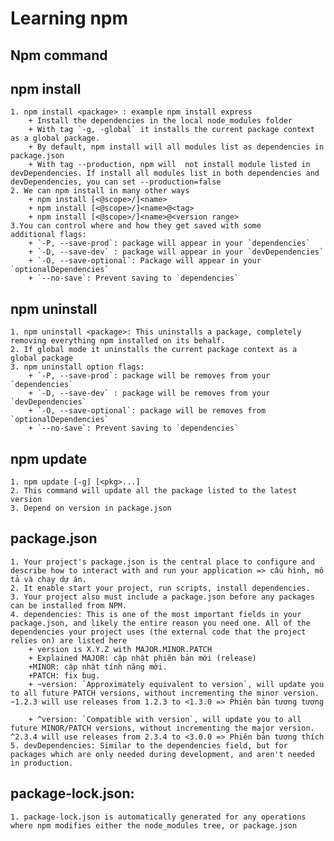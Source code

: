 # Learning npm

## Npm command

## npm install
    1. npm install <package> : example npm install express
        + Install the dependencies in the local node_modules folder
        + With tag `-g, -global` it installs the current package context as a global package.
        + By default, npm install will all modules list as dependencies in package.json
        + With tag --production, npm will  not install module listed in devDependencies. If install all modules list in both dependencies and devDependencies, you can set --production=false
    2. We can npm install in many other ways
        + npm install [<@scope>/]<name>
        + npm install [<@scope>/]<name>@<tag>
        + npm install [<@scope>/]<name>@<version range>
    3.You can control where and how they get saved with some
    additional flags:
        + `-P, --save-prod`: package will appear in your `dependencies`
        + `-D, --save-dev` : package will appear in your `devDependencies`
        + `-O, --save-optional`: Package will appear in your `optionalDependencies`
        + `--no-save`: Prevent saving to `dependencies`

## npm uninstall
    1. npm uninstall <package>: This uninstalls a package, completely removing everything npm installed on its behalf.
    2. If global mode it uninstalls the current package context as a global package
    3. npm uninstall option flags:
        + `-P, --save-prod`: package will be removes from your `dependencies`
        + `-D, --save-dev` : package will be removes from your `devDependencies`
        + `-O, --save-optional`: package will be removes from `optionalDependencies`
        + `--no-save`: Prevent saving to `dependencies`
## npm update
    1. npm update [-g] [<pkg>...]
    2. This command will update all the package listed to the latest version
    3. Depend on version in package.json

## package.json
    1. Your project's package.json is the central place to configure and describe how to interact with and run your application => cấu hình, mô tả và chạy dự án.
    2. It enable start your project, run scripts, install dependencies.
    3. Your project also must include a package.json before any packages can be installed from NPM.
    4. dependencies: This is one of the most important fields in your package.json, and likely the entire reason you need one. All of the dependencies your project uses (the external code that the project relies on) are listed here
        + version is X.Y.Z with MAJOR.MINOR.PATCH
        + Explained MAJOR: cập nhật phiên bản mới (release)
        +MINOR: cập nhật tính năng mới.
        +PATCH: fix bug.
        + ~version: `Approximately equivalent to version`, will update you to all future PATCH versions, without incrementing the minor version. ~1.2.3 will use releases from 1.2.3 to <1.3.0 => Phiên bản tương tương

        + ^version: `Compatible with version`, will update you to all future MINOR/PATCH versions, without incrementing the major version. ^2.3.4 will use releases from 2.3.4 to <3.0.0 => Phiên bản tương thích
    5. devDependencies: Similar to the dependencies field, but for packages which are only needed during development, and aren't needed in production.

## package-lock.json:
    1. package-lock.json is automatically generated for any operations where npm modifies either the node_modules tree, or package.json
